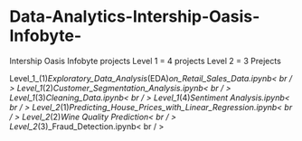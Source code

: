 # Data-Analytics-Intership-Oasis-Infobyte-
Intership Oasis Infobyte projects
Level 1 = 4 projects 
Level 2 = 3 Prejects

Level_1_(1)_Exploratory_Data_Analysis_(EDA)_on_Retail_Sales_Data.ipynb< br / > 
Level_1_(2)_Customer_Segmentation_Analysis.ipynb< br / > 
Level_1_(3)_Cleaning_Data.ipynb< br / > 
Level_1_(4)_Sentiment Analysis.ipynb< br / > 
Level_2_(1)_Predicting_House_Prices_with_Linear_Regression.ipynb< br / > 
Level_2_(2)_Wine Quality Prediction< br / > 
Level_2_(3)_Fraud_Detection.ipynb< br / > 
